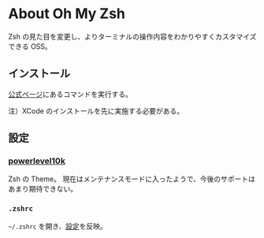 # About Oh My Zsh

Zsh の見た目を変更し、よりターミナルの操作内容をわかりやすくカスタマイズできる OSS。

## インストール

[公式ページ](https://ohmyz.sh/#install)にあるコマンドを実行する。

注）XCode のインストールを先に実施する必要がある。

## 設定

### [powerlevel10k](https://github.com/romkatv/powerlevel10k)

Zsh の Theme。
現在はメンテナンスモードに入ったようで、今後のサポートはあまり期待できない。

### `.zshrc`

`~/.zshrc` を開き、[設定](https://github.com/dhythm/config-public/blob/master/.zshrc)を反映。
